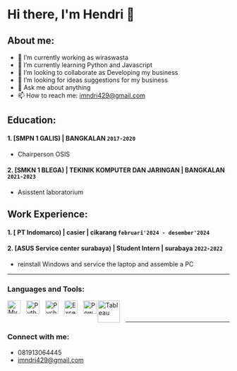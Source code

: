 # Hi there, I'm Hendri 👋
## About me:
- 🔭 I’m currently working as wiraswasta
- 🌱 I’m currently learning Python and Javascript
- 👯 I’m looking to collaborate as Developing my business
- 🤔 I’m looking for ideas suggestions for my business
- 💬 Ask me about anything
- 📫 How to reach me: imndri429@gmail.com

## Education:

#### 1. [SMPN 1 GALIS) | BANGKALAN `2017-2020`
   - Chairperson OSIS
 #### 2. [SMKN 1 BLEGA) | TEKINIK KOMPUTER DAN JARINGAN | BANGKALAN `2021-2023`
   - Asisstent laboratorium

## Work Experience:
#### 1. [ PT Indomarco) | casier | cikarang `februari'2024 - desember'2024`
   
#### 2. [ASUS Service center surabaya) | Student Intern | surabaya `2022-2022`
   - reinstall Windows and service the laptop and assemble a PC
---

### Languages and Tools:

[<img align="left" alt="MySQL" width="30px" src="https://cdn.jsdelivr.net/gh/devicons/devicon/icons/mysql/mysql-original.svg" style="padding-right:10px;" />][webdev]
[<img align="left" alt="Python" width="30px" src="https://upload.wikimedia.org/wikipedia/commons/thumb/c/c3/Python-logo-notext.svg/110px-Python-logo-notext.svg.png?20100317150552" style="padding-right:10px;" />][webdev]
[<img align="left" alt="Pycharm" width="30px" src="https://upload.wikimedia.org/wikipedia/commons/thumb/1/1d/PyCharm_Icon.svg/220px-PyCharm_Icon.svg.png" style="padding-right:10px;" />][webdev]
[<img align="left" alt="Excel" width="30px" src="https://is2-ssl.mzstatic.com/image/thumb/Purple126/v4/a8/fd/5a/a8fd5a84-c6f1-355f-3b9f-6e86598efaa3/XCEL.png/1200x630bb.png" style="padding-right:10px;" />][webdev]
[<img align="left" alt="Power BI" width="30px" src="https://powerbi.microsoft.com/pictures/application-logos/svg/powerbi.svg" style="padding-right:0px;" />][webdev]
[<img align="left" alt="Tableau" width="50px" src="https://logos-world.net/wp-content/uploads/2021/10/Tableau-Symbol.png" style="padding-right:10px;" />][webdev]

<br />
<br />

---
### Connect with me:

- 081913064445
- imndri429@gmail.com



[webdev]: https://github.com/vincentwidyan/vincentwidyan
